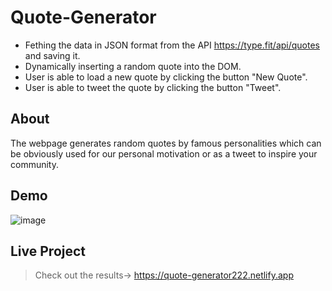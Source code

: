 # Quote-Generator

- Fething the data in JSON format from the API https://type.fit/api/quotes and saving it.
- Dynamically inserting a random quote into the DOM.
- User is able to load a new quote by clicking the button "New Quote".
- User is able to tweet the quote by clicking the button "Tweet".

## About

The webpage generates random quotes by famous personalities which can be obviously used for our personal motivation or as a tweet to inspire your community.

## Demo
![image](https://user-images.githubusercontent.com/76217614/184114409-b3ef23d4-9152-4589-b6a7-53df34e35e14.png)

## Live Project

> Check out the results->  https://quote-generator222.netlify.app
